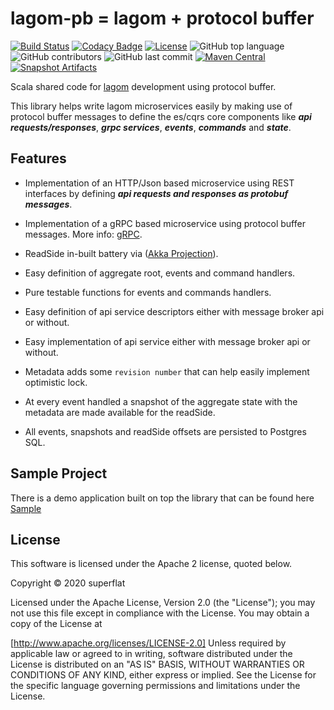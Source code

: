 # lagom-pb = lagom + protocol buffer

[![Build Status](https://travis-ci.org/super-flat/lagom-pb.svg?branch=master)](https://travis-ci.org/super-flat/lagom-pb)
[![Codacy Badge](https://api.codacy.com/project/badge/Grade/59e8747c2777466cb75d73d5fea8c8a8)](https://app.codacy.com/gh/super-flat/lagom-pb?utm_source=github.com&utm_medium=referral&utm_content=super-flat/lagom-pb&utm_campaign=Badge_Grade_Dashboard)
[![License](https://img.shields.io/badge/License-Apache%202.0-blue.svg)](https://opensource.org/licenses/Apache-2.0)
![GitHub top language](https://img.shields.io/github/languages/top/super-flat/lagom-pb)
![GitHub contributors](https://img.shields.io/github/contributors/super-flat/lagom-pb)
![GitHub last commit](https://img.shields.io/github/last-commit/super-flat/lagom-pb)
[![Maven Central](https://maven-badges.herokuapp.com/maven-central/io.superflat/lagompb-core_2.13/badge.svg)]((https://maven-badges.herokuapp.com/maven-central/io.superflat/lagompb-core_2.13))
[![Snapshot Artifacts][Badge-SonatypeSnapshots]][Link-SonatypeSnapshots]

Scala shared code for [lagom](https://www.lagomframework.com/documentation/1.6.x/scala/Home.html) development using protocol buffer.

This library helps write lagom microservices easily by making use of protocol buffer messages to define the es/cqrs core
components like _**api requests/responses**_, _**grpc services**_, _**events**_, _**commands**_ and _**state**_.

## Features

- Implementation of an HTTP/Json based microservice using REST interfaces by defining _**api requests and responses as protobuf messages**_.

- Implementation of a gRPC based microservice using protocol buffer messages. More info: [gRPC](https://grpc.io/).

- ReadSide in-built battery via ([Akka Projection](https://doc.akka.io/docs/akka-projection/current/)).

- Easy definition of aggregate root, events and command handlers.

- Pure testable functions for events and commands handlers.

- Easy definition of api service descriptors either with message broker api or without.

- Easy implementation of api service either with message broker api or without.

- Metadata adds some `revision number` that can help easily implement optimistic lock.

- At every event handled a snapshot of the aggregate state with the metadata are made available for the readSide.

- All events, snapshots and readSide offsets are persisted to Postgres SQL.

## Sample Project

There is a demo application built on top the library that can be found here [Sample](https://github.com/super-flat/lagom-pb-sample)

## License

This software is licensed under the Apache 2 license, quoted below.

Copyright © 2020 superflat

Licensed under the Apache License, Version 2.0 (the "License"); you may not use this file except in compliance with the License. You may obtain a copy of the License at

[http://www.apache.org/licenses/LICENSE-2.0]
Unless required by applicable law or agreed to in writing, software distributed under the License is distributed on an "AS IS" BASIS, WITHOUT WARRANTIES OR CONDITIONS OF ANY KIND, either express or implied. See the License for the specific language governing permissions and limitations under the License.

[Link-SonatypeSnapshots]: https://oss.sonatype.org/content/repositories/snapshots/io/superflat/lagompb-core_2.13/ "Sonatype Snapshots"
[Badge-SonatypeSnapshots]: https://img.shields.io/nexus/s/https/oss.sonatype.org/io.superflat/lagompb-core_2.13.svg "Sonatype Snapshots"
